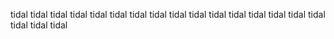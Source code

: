 tidal tidal tidal tidal tidal tidal tidal tidal tidal tidal tidal tidal tidal tidal tidal tidal tidal tidal tidal